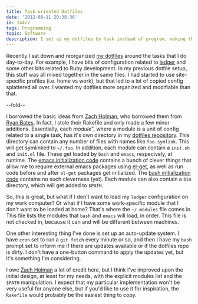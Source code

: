```yaml
---
title: Task-oriented Dotfiles
date: '2012-08-11 20:38:36'
id: 144c7
tags: Programming
topic: Software
description: I set up my dotfiles by task instead of program, making them much easier to maintain.
---
```


Recently I sat down and reorganized [my dotfiles][dotfiles] around the tasks that I do day-to-day. For example, I have bits of configuration related to [ledger][] and some other bits related to Ruby development. In my previous dotfile setup, this stuff was all mixed together in the same files. I had started to use site-specific profiles (i.e. home vs work), but that led to a lot of copied config splattered all over. I wanted my dotfiles more organized and modifiable than that.

[dotfiles]: https://github.com/peterkeen/dotfiles/
[ledger]: /ledger
[Zach Holman]: http://zachholman.com/2010/08/dotfiles-are-meant-to-be-forked/
[Ryan Bates]: https://github.com/ryanb/dotfiles
[emacs]: https://github.com/peterkeen/dotfiles/blob/master/core/emacs.symlink
[bash]: https://github.com/peterkeen/dotfiles/blob/master/core/bashrc.symlink
[el-get]: https://github.com/dimitri/el-get/

--fold--

I borrowed the basic ideas from [Zach Holman][], who borrowed them from [Ryan Bates][]. In fact, I stole their Rakefile and only made a few minor additions. Essentially, each *module*", where a module is a unit of config related to a single task, has it's own directory in my [dotfiles repository][dotfiles]. This directory can contain any number of files with names like `foo.symlink`. This will get symlinked to `~/.foo`. In addition, each module can contain a `init.sh` and `init.el` file. These get loaded by `bash` and `emacs`, respecively, at runtime. The [emacs initialization code][emacs] contains a bunch of clever things that allow me to require external emacs packages using [el-get][], as well as run code before and after `el-get` packages get initialized. The [bash initialization code][bash] contains no such cleverness (yet). Each module can also contain a `bin` directory, which will get added to `$PATH`.

So, this is great, but what if I don't want to load my `ledger` configuration on my work computer? Or what if I have some work-specific module that I don't want to be loaded at home? That's where the `~/.modules` file comes in. This file lists the modules that `bash` and `emacs` will load, in order. This file is not checked in, because it can and will be different between machines.

One other interesting thing I've done is set up an auto-update system. I have `cron` set to run a `git fetch` every minute or so, and then I have my `bash` prompt set to inform me if there are updates available or if the dotfiles repo is dirty. I don't have a one-button command to apply the updates yet, but it's something I'm considering.

I owe [Zach Holman][] a lot of credit here, but I think I've improved upon the initial design, at least for my needs, with the explicit modules list and the `$PATH` manipulation. I expect that my particular implementation won't be very useful for anyone else, but if you'd like to use it for inspiration, the `Rakefile` would probably be the easiest thing to copy.
